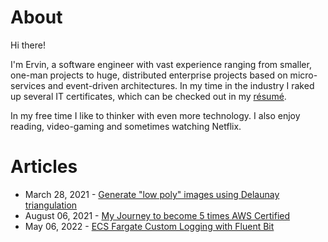 # About

Hi there!

I'm Ervin, a software engineer with vast experience ranging from smaller, one-man projects to huge, distributed enterprise projects based on micro-services and event-driven architectures. In my time in the industry I raked up several IT certificates, which can be checked out in my [résumé](resume.md).

In my free time I like to thinker with even more technology. I also enjoy reading, video-gaming and sometimes watching Netflix.

# Articles

- March 28, 2021 - [Generate "low poly" images using Delaunay triangulation](articles/generate-low-poly-images-using-del-triangulation.md)
- August 06, 2021 - [My Journey to become 5 times AWS Certified](articles/my-journey-to-become-5-times-aws-certified.md)
- May 06, 2022 - [ECS Fargate Custom Logging with Fluent Bit](articles/ecs-custom-logging-with-fluentbit.md)
